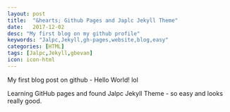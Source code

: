 ```yaml
---
layout: post
title:  "&hearts; Github Pages and Japlc Jekyll Theme"
date:   2017-12-02
desc: "My first blog on my github profile"
keywords: "Jalpc,Jekyll,gh-pages,website,blog,easy"
categories: [HTML]
tags: [Jalpc,Jekyll,gbevan]
icon: icon-html
---
```


My first blog post on github -  Hello World! lol

Learning GitHub pages and found Jalpc Jekyll Theme - so easy and looks really good.
